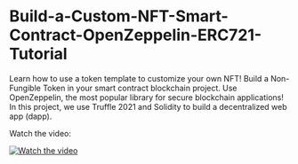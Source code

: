 # Build-a-Custom-NFT-Smart-Contract-OpenZeppelin-ERC721-Tutorial

Learn how to use a token template to customize your own NFT! Build a Non-Fungible Token in your smart contract blockchain project. Use OpenZeppelin, the most popular library for secure blockchain applications! In this project, we use Truffle 2021 and Solidity to build a decentralized web app (dapp).

Watch the video:

[![Watch the video](https://img.youtube.com/vi/vOluJAF0l-0/maxresdefault.jpg)](https://www.youtube.com/watch?v=vOluJAF0l-0)
